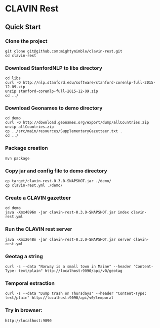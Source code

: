 CLAVIN Rest
===========

## Quick Start

### Clone the project

    git clone git@github.com:mightynimble/clavin-rest.git
    cd clavin-rest

### Download StanfordNLP to libs directory

    cd libs
    curl -O http://nlp.stanford.edu/software/stanford-corenlp-full-2015-12-09.zip
    unzip stanford-corenlp-full-2015-12-09.zip
    cd ../

### Download Geonames to demo directory

    cd demo
    curl -O http://download.geonames.org/export/dump/allCountries.zip
    unzip allCountries.zip
    cp ../src/main/resources/SupplementaryGazetteer.txt .
    cd ../

### Package creation

    mvn package

### Copy jar and config file to demo directory

    cp target/clavin-rest-0.3.0-SNAPSHOT.jar ./demo/
    cp clavin-rest.yml ./demo/

### Create a CLAVIN gazetteer

    cd demo
    java -Xmx4096m -jar clavin-rest-0.3.0-SNAPSHOT.jar index clavin-rest.yml

### Run the CLAVIN rest server

    java -Xmx2048m -jar clavin-rest-0.3.0-SNAPSHOT.jar server clavin-rest.yml

### Geotag a string

    curl -s --data "Norway is a small town in Maine" --header "Content-Type: text/plain" http://localhost:9090/api/v0/geotag

### Temporal extraction
    curl -s --data "Dump trash on Thursdays" --header "Content-Type: text/plain" http://localhost:9090/api/v0/temporal

### Try in browser:

    http://localhost:9090
